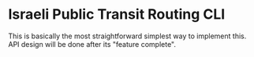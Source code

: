# Israeli Public Transit Routing CLI

This is basically the most straightforward simplest way to implement this. API design will be done after its "feature complete".
